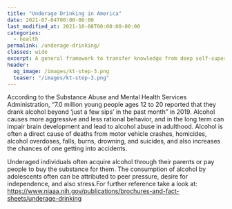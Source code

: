 ```yaml
---
title: "Underage Drinking in America"
date: 2021-07-04T00:00-00:00
last_modified_at: 2021-10-08T00:00:00-00:00
categories:
  - health
permalink: /underage-drinking/
classes: wide
excerpt: A general framework to transfer knowledge from deep self-supervised models to shallow task-specific models
header:
  og_image: /images/kt-step-3.png
  teaser: "/images/kt-step-3.png"
---
```


According to the Substance Abuse and Mental Health Services Administration, “7.0 million young people ages 12 to 20 reported that they drank alcohol beyond ‘just a few sips’ in the past month” in 2019. Alcohol causes more aggressive and less rational behavior, and in the long term can impair brain development and lead to alcohol abuse in adulthood. Alcohol is often a direct cause of deaths from motor vehicle crashes, homicides, alcohol overdoses, falls, burns, drowning, and suicides, and also increases the chances of one getting into accidents.

Underaged individuals often acquire alcohol through their parents or pay people to buy the substance for them. The consumption of alcohol by adolescents often can be attributed to peer pressure, desire for independence, and also stress.For further reference take a look at: https://www.niaaa.nih.gov/publications/brochures-and-fact-sheets/underage-drinking